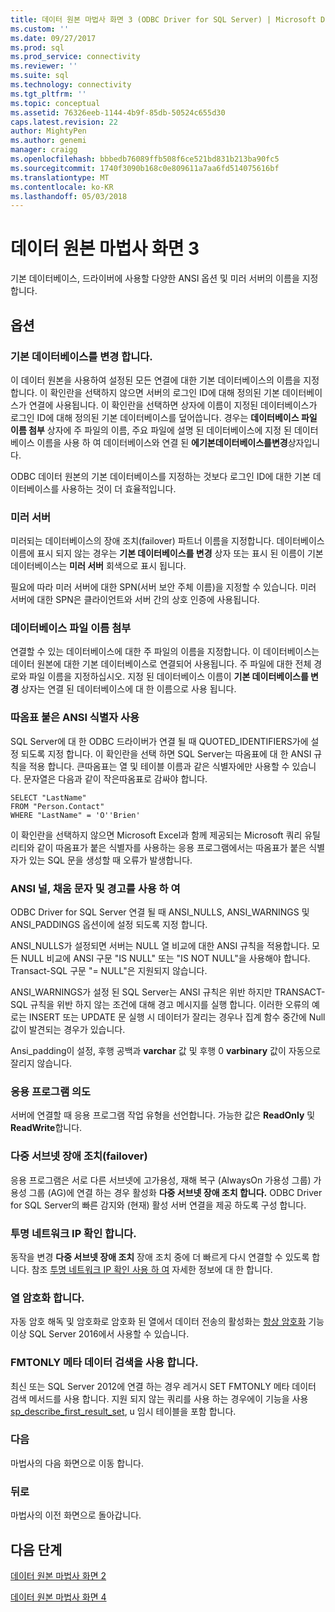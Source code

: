 ```yaml
---
title: 데이터 원본 마법사 화면 3 (ODBC Driver for SQL Server) | Microsoft Docs
ms.custom: ''
ms.date: 09/27/2017
ms.prod: sql
ms.prod_service: connectivity
ms.reviewer: ''
ms.suite: sql
ms.technology: connectivity
ms.tgt_pltfrm: ''
ms.topic: conceptual
ms.assetid: 76326eeb-1144-4b9f-85db-50524c655d30
caps.latest.revision: 22
author: MightyPen
ms.author: genemi
manager: craigg
ms.openlocfilehash: bbbedb76089ffb508f6ce521bd831b213ba90fc5
ms.sourcegitcommit: 1740f3090b168c0e809611a7aa6fd514075616bf
ms.translationtype: MT
ms.contentlocale: ko-KR
ms.lasthandoff: 05/03/2018
---
```

# <a name="data-source-wizard-screen-3"></a>데이터 원본 마법사 화면 3

기본 데이터베이스, 드라이버에 사용할 다양한 ANSI 옵션 및 미러 서버의 이름을 지정합니다.

## <a name="options"></a>옵션

### <a name="change-the-default-database-to"></a>기본 데이터베이스를 변경 합니다.

이 데이터 원본을 사용하여 설정된 모든 연결에 대한 기본 데이터베이스의 이름을 지정합니다. 이 확인란을 선택하지 않으면 서버의 로그인 ID에 대해 정의된 기본 데이터베이스가 연결에 사용됩니다. 이 확인란을 선택하면 상자에 이름이 지정된 데이터베이스가 로그인 ID에 대해 정의된 기본 데이터베이스를 덮어씁니다. 경우는 **데이터베이스 파일 이름 첨부** 상자에 주 파일의 이름, 주요 파일에 설명 된 데이터베이스에 지정 된 데이터베이스 이름을 사용 하 여 데이터베이스와 연결 된 **에기본데이터베이스를변경**상자입니다.

ODBC 데이터 원본의 기본 데이터베이스를 지정하는 것보다 로그인 ID에 대한 기본 데이터베이스를 사용하는 것이 더 효율적입니다.

### <a name="mirror-server"></a>미러 서버

미러되는 데이터베이스의 장애 조치(failover) 파트너 이름을 지정합니다. 데이터베이스 이름에 표시 되지 않는 경우는 **기본 데이터베이스를 변경** 상자 또는 표시 된 이름이 기본 데이터베이스는 **미러 서버** 회색으로 표시 됩니다.

필요에 따라 미러 서버에 대한 SPN(서버 보안 주체 이름)을 지정할 수 있습니다. 미러 서버에 대한 SPN은 클라이언트와 서버 간의 상호 인증에 사용됩니다.

### <a name="attach-database-filename"></a>데이터베이스 파일 이름 첨부

연결할 수 있는 데이터베이스에 대한 주 파일의 이름을 지정합니다. 이 데이터베이스는 데이터 원본에 대한 기본 데이터베이스로 연결되어 사용됩니다. 주 파일에 대한 전체 경로와 파일 이름을 지정하십시오. 지정 된 데이터베이스 이름이 **기본 데이터베이스를 변경** 상자는 연결 된 데이터베이스에 대 한 이름으로 사용 됩니다.

### <a name="use-ansi-quoted-identifiers"></a>따옴표 붙은 ANSI 식별자 사용

SQL Server에 대 한 ODBC 드라이버가 연결 될 때 QUOTED_IDENTIFIERS가에 설정 되도록 지정 합니다. 이 확인란을 선택 하면 SQL Server는 따옴표에 대 한 ANSI 규칙을 적용 합니다. 큰따옴표는 열 및 테이블 이름과 같은 식별자에만 사용할 수 있습니다. 문자열은 다음과 같이 작은따옴표로 감싸야 합니다.

```
SELECT "LastName"
FROM "Person.Contact"
WHERE "LastName" = 'O''Brien'
```

이 확인란을 선택하지 않으면 Microsoft Excel과 함께 제공되는 Microsoft 쿼리 유틸리티와 같이 따옴표가 붙은 식별자를 사용하는 응용 프로그램에서는 따옴표가 붙은 식별자가 있는 SQL 문을 생성할 때 오류가 발생합니다.

### <a name="use-ansi-nulls-paddings-and-warnings"></a>ANSI 널, 채움 문자 및 경고를 사용 하 여

ODBC Driver for SQL Server 연결 될 때 ANSI_NULLS, ANSI_WARNINGS 및 ANSI_PADDINGS 옵션이에 설정 되도록 지정 합니다.

ANSI_NULLS가 설정되면 서버는 NULL 열 비교에 대한 ANSI 규칙을 적용합니다. 모든 NULL 비교에 ANSI 구문 "IS NULL" 또는 "IS NOT NULL"을 사용해야 합니다. Transact-SQL 구문 "= NULL"은 지원되지 않습니다.

ANSI_WARNINGS가 설정 된 SQL Server는 ANSI 규칙은 위반 하지만 TRANSACT-SQL 규칙을 위반 하지 않는 조건에 대해 경고 메시지를 실행 합니다. 이러한 오류의 예로는 INSERT 또는 UPDATE 문 실행 시 데이터가 잘리는 경우나 집계 함수 중간에 Null 값이 발견되는 경우가 있습니다. 

Ansi_padding이 설정, 후행 공백과 **varchar** 값 및 후행 0 **varbinary** 값이 자동으로 잘리지 않습니다.

### <a name="application-intent"></a>응용 프로그램 의도

서버에 연결할 때 응용 프로그램 작업 유형을 선언합니다. 가능한 값은 **ReadOnly** 및 **ReadWrite**합니다.

### <a name="multi-subnet-failover"></a>다중 서브넷 장애 조치(failover)

응용 프로그램은 서로 다른 서브넷에 고가용성, 재해 복구 (AlwaysOn 가용성 그룹) 가용성 그룹 (AG)에 연결 하는 경우 활성화 **다중 서브넷 장애 조치 합니다.** ODBC Driver for SQL Server의 빠른 감지와 (현재) 활성 서버 연결을 제공 하도록 구성 합니다.

### <a name="transparent-network-ip-resolution"></a>투명 네트워크 IP 확인 합니다.

동작을 변경 **다중 서브넷 장애 조치** 장애 조치 중에 더 빠르게 다시 연결할 수 있도록 합니다. 참조 [투명 네트워크 IP 확인 사용 하 여](../../../connect/odbc/using-transparent-network-ip-resolution.md) 자세한 정보에 대 한 합니다.

### <a name="column-encryption"></a>열 암호화 합니다.

자동 암호 해독 및 암호화로 암호화 된 열에서 데이터 전송의 활성화는 [항상 암호화](../../../connect/odbc/using-always-encrypted-with-the-odbc-driver.md) 기능 이상 SQL Server 2016에서 사용할 수 있습니다.

### <a name="use-fmtonly-metadata-discovery"></a>FMTONLY 메타 데이터 검색을 사용 합니다.

최신 또는 SQL Server 2012에 연결 하는 경우 레거시 SET FMTONLY 메타 데이터 검색 메서드를 사용 합니다. 지원 되지 않는 쿼리를 사용 하는 경우에이 기능을 사용 [sp_describe_first_result_set](../../../relational-databases/system-stored-procedures/sp-describe-first-result-set-transact-sql.md), u 임시 테이블을 포함 합니다. 

### <a name="next"></a>다음

마법사의 다음 화면으로 이동 합니다.

### <a name="back"></a>뒤로

마법사의 이전 화면으로 돌아갑니다.

## <a name="next-steps"></a>다음 단계

[데이터 원본 마법사 화면 2](../../../connect/odbc/windows/dsn-wizard-2.md)

[데이터 원본 마법사 화면 4](../../../connect/odbc/windows/dsn-wizard-4.md)
